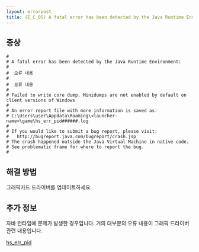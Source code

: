 ```yaml
---
layout: errorpost
title: (E_C_05) A fatal error has been detected by the Java Runtime Environment
---
```


## 증상

```
#
# A fatal error has been detected by the Java Runtime Environment:
#
#  오류 내용
#
#  오류 내용
#
# Failed to write core dump. Minidumps are not enabled by default on client versions of Windows
#
# An error report file with more information is saved as:
# C:\Users\user\Appdata\Roaming\<launcher-name>\game\hs_err_pid######.log
#
# If you would like to submit a bug report, please visit:
#   http://bugreport.java.com/bugreport/crash.jsp
# The crash happened outside the Java Virtual Machine in native code.
# See problematic frame for where to report the bug.
#
```

## 해결 방법

그래픽카드 드라이버를 업데이트하세요. 

## 추가 정보

자바 런타임에 문제가 발생한 경우입니다. 거의 대부분의 오류 내용이 그래픽 드라이버 관련 내용입니다. 

[hs_err_pid]({{site.url}}/manual_posts/known_issue_hs_err_pid)